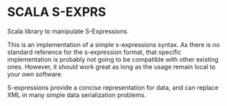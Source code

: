 SCALA S-EXPRS
=============

Scala library to manipulate S-Expressions.

This is an implementation of a simple s-expressions syntax.  As there is no
standard reference for the s-expression format, that specific implementation is
probably not going to be compatible with other existing ones. However, it
should work great as long as the usage remain local to your own software.

S-expressions provide a concise representation for data, and can replace XML in
many simple data serialization problems.
